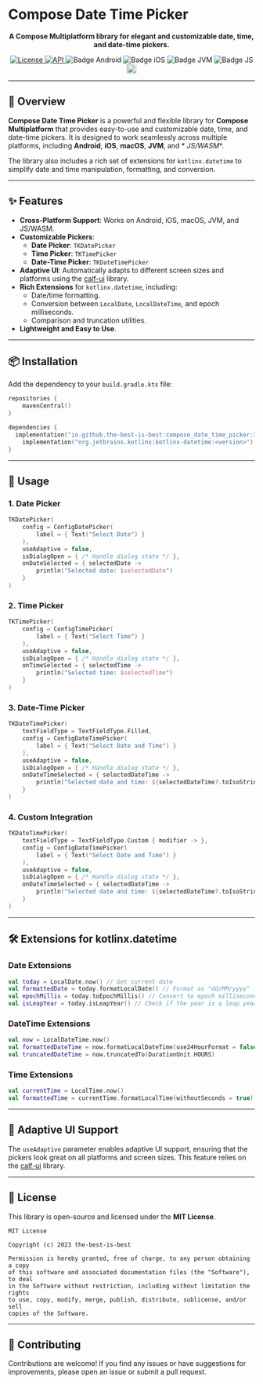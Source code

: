 # Compose Date Time Picker

<p align="center">
  <strong>A Compose Multiplatform library for elegant and customizable date, time, and date-time pickers.</strong>
</p>

<div align="center">
  <a href="https://opensource.org/licenses/Apache-2.0">
    <img alt="License" src="https://img.shields.io/badge/License-Apache%202.0-blue.svg"/>
  </a>
  <a href="https://android-arsenal.com/api?level=21">
    <img alt="API" src="https://img.shields.io/badge/API-21%2B-brightgreen.svg?style=flat"/>
  </a>
  <img src="https://img.shields.io/badge/Platform-Android-brightgreen.svg?logo=android" alt="Badge Android"/>
  <img src="https://img.shields.io/badge/Platform-iOS%20%2F%20macOS-lightgrey.svg?logo=apple" alt="Badge iOS"/>
  <img src="https://img.shields.io/badge/Platform-JVM-8A2BE2.svg?logo=openjdk" alt="Badge JVM"/>
  <img src="https://img.shields.io/badge/Platform-WASM%20%2F%20JS-yellow.svg?logo=javascript" alt="Badge JS"/>
  <a href="https://github.com/the-best-is-best/">
    <img alt="Profile" src="https://img.shields.io/badge/github-%23181717.svg?&style=for-the-badge&logo=github&logoColor=white" height="20"/>
  </a>
</div>

---

## 📌 Overview

**Compose Date Time Picker** is a powerful and flexible library for **Compose Multiplatform** that
provides easy-to-use and customizable date, time, and date-time pickers. It is designed to work
seamlessly across multiple platforms, including **Android**, **iOS**, **macOS**, **JVM**, and *
*JS/WASM**.

The library also includes a rich set of extensions for `kotlinx.datetime` to simplify date and time
manipulation, formatting, and conversion.

---

## ✨ Features

- **Cross-Platform Support**: Works on Android, iOS, macOS, JVM, and JS/WASM.
- **Customizable Pickers**:
  - **Date Picker**: `TKDatePicker`
  - **Time Picker**: `TKTimePicker`
  - **Date-Time Picker**: `TKDateTimePicker`
- **Adaptive UI**: Automatically adapts to different screen sizes and platforms using
  the [calf-ui](https://central.sonatype.com/artifact/com.mohamedrejeb.calf/calf-ui) library.
- **Rich Extensions** for `kotlinx.datetime`, including:
  - Date/time formatting.
  - Conversion between `LocalDate`, `LocalDateTime`, and epoch milliseconds.
  - Comparison and truncation utilities.
- **Lightweight and Easy to Use**.

---

## 📦 Installation

Add the dependency to your `build.gradle.kts` file:

```kotlin
repositories {
    mavenCentral()
}

dependencies {
  implementation("io.github.the-best-is-best:compose_date_time_picker:3.2.1")
    implementation("org.jetbrains.kotlinx:kotlinx-datetime:<version>") // Required for date/time manipulation
}
```

---

## 🚀 Usage

### 1. Date Picker

```kotlin
TKDatePicker(
    config = ConfigDatePicker(
        label = { Text("Select Date") }
    ),
    useAdaptive = false,
    isDialogOpen = { /* Handle dialog state */ },
    onDateSelected = { selectedDate ->
        println("Selected date: $selectedDate")
    }
)
```

### 2. Time Picker

```kotlin
TKTimePicker(
    config = ConfigTimePicker(
        label = { Text("Select Time") }
    ),
    useAdaptive = false,
    isDialogOpen = { /* Handle dialog state */ },
    onTimeSelected = { selectedTime ->
        println("Selected time: $selectedTime")
    }
)
```

### 3. Date-Time Picker

```kotlin
TKDateTimePicker(
    textFieldType = TextFieldType.Filled,
    config = ConfigDateTimePicker(
        label = { Text("Select Date and Time") }
    ),
    useAdaptive = false,
    isDialogOpen = { /* Handle dialog state */ },
    onDateTimeSelected = { selectedDateTime ->
        println("Selected date and time: ${selectedDateTime?.toIsoStringWithOffset()}")
    }
)
```

### 4. Custom Integration

```kotlin
TKDateTimePicker(
    textFieldType = TextFieldType.Custom { modifier -> },
    config = ConfigDateTimePicker(
        label = { Text("Select Date and Time") }
    ),
    useAdaptive = false,
    isDialogOpen = { /* Handle dialog state */ },
    onDateTimeSelected = { selectedDateTime ->
        println("Selected date and time: ${selectedDateTime?.toIsoStringWithOffset()}")
    }
)
```

---

## 🛠️ Extensions for kotlinx.datetime

### Date Extensions

```kotlin
val today = LocalDate.now() // Get current date
val formattedDate = today.formatLocalDate() // Format as "dd/MM/yyyy"
val epochMillis = today.toEpochMillis() // Convert to epoch milliseconds
val isLeapYear = today.isLeapYear() // Check if the year is a leap year
```

### DateTime Extensions

```kotlin
val now = LocalDateTime.now()
val formattedDateTime = now.formatLocalDateTime(use24HourFormat = false)
val truncatedDateTime = now.truncatedTo(DurationUnit.HOURS)
```

### Time Extensions

```kotlin
val currentTime = LocalTime.now()
val formattedTime = currentTime.formatLocalTime(withoutSeconds = true)
```

---

## 🌟 Adaptive UI Support

The `useAdaptive` parameter enables adaptive UI support, ensuring that the pickers look great on all
platforms and screen sizes. This feature relies on
the [calf-ui](https://central.sonatype.com/artifact/com.mohamedrejeb.calf/calf-ui) library.

---

## 📄 License

This library is open-source and licensed under the **MIT License**.

```
MIT License

Copyright (c) 2023 the-best-is-best

Permission is hereby granted, free of charge, to any person obtaining a copy
of this software and associated documentation files (the "Software"), to deal
in the Software without restriction, including without limitation the rights
to use, copy, modify, merge, publish, distribute, sublicense, and/or sell
copies of the Software.
```

---

## 🙏 Contributing

Contributions are welcome! If you find any issues or have suggestions for improvements, please open
an issue or submit a pull request.
